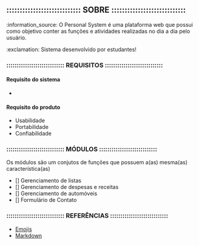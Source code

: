 ## :::::::::::::::::::::::::::: SOBRE ::::::::::::::::::::::::::::

<p>:information_source: O Personal System é uma plataforma web que possui
como objetivo conter as funções e atividades realizadas no dia a dia pelo usuário.</p>
<p>:exclamation: Sistema desenvolvido por estudantes!</p>

### :::::::::::::::::::::::::::: REQUISITOS ::::::::::::::::::::::::::::
#### Requisito do sistema
<p></p>
<ul>
    <li></li>
</ul>

#### Requisito do produto
<p></p>
<ul>
    <li>Usabilidade</li>
    <li>Portabilidade</li>
    <li>Confiabilidade</li>
</ul>

### :::::::::::::::::::::::::::: MÓDULOS ::::::::::::::::::::::::::::
<p>Os módulos são um conjutos de funções que possuem a(as) mesma(as) característica(as)</p>

- [] Gerenciamento de listas
- [] Gerenciamento de despesas e receitas
- [] Gerenciamento de automóveis
- [] Formulário de Contato

### :::::::::::::::::::::::::::: REFERÊNCIAS ::::::::::::::::::::::::::::
<ul>
    <a href='https://github.com/ikatyang/emoji-cheat-sheet'><li>Emojis</li></a>
    <a href='https://blog.da2k.com.br/2015/02/08/aprenda-markdown/'><li>Markdown</li></a>
</ul>

